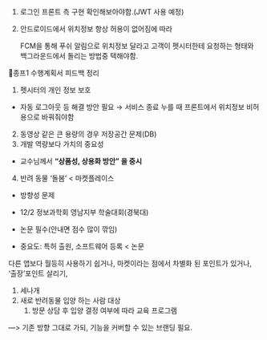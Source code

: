 1. 로그인 프론트 측 구현 확인해보아야함.(JWT 사용 예정)
2. 안드로이드에서 위치정보 항상 허용이 없어짐에 따라
    
    FCM을 통해 푸쉬 알림으로 위치정보 달라고 고객이 펫시터한테 요청하는 형태와 백그라운드에서 돌리는 방법중 택해야함.
    

📌종프1 수행계획서 피드백 정리

1. 펫시터의 개인 정보 보호
- 자동 로그아웃 등 해결 방안 필요 → 서비스 종료 누를 때 프론트에서 위치정보 비허용으로 바꿔줘야함 
2. 동영상 같은 큰 용량의 경우 저장공간 문제(DB)
3. 개발 역량보다 가치의 중요성
- 교수님께서 **“상품성, 상용화 방안” 을 중시**
4. 반려 동물 ‘돌봄’ < 마켓플레이스
- 방향성 문제

- 12/2 정보과학회 영남지부 학술대회(경북대)
- 논문 필수(안내면 점수 많이 깎임)
- 중요도: 특허 출원, 소프트웨어 등록 < 논문

다른 앱보다 월등히 사용하기 쉽거나, 마켓이라는 점에서 차별화 된 포인트가 있거나, ‘출장’포인트 살리기, 

1. 세나개 
2. 새로 반려동물 입양 하는 사람 대상
    1. 방문 상담 후 입양 결정 여부에 따라 교육 프로그램 

—> 기존 방향 그대로 가되, 기능을 커버할 수 있는 브랜딩 필요.
